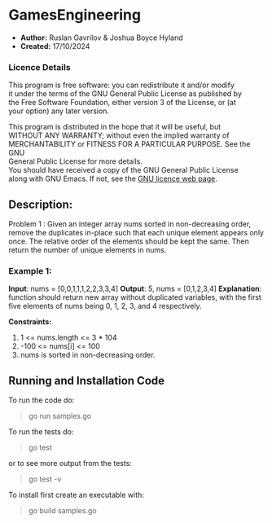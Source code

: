 # GamesEngineering

* **Author:** Ruslan Gavrilov & Joshua Boyce Hyland
* **Created:** 17/10/2024

### Licence Details
This program is free software: you can redistribute it and/or modify  
it under the terms of the GNU General Public License as published by  
the Free Software Foundation, either version 3 of the License, or (at  
your option) any later version.
 
This program is distributed in the hope that it will be useful, but  
WITHOUT ANY WARRANTY; without even the implied warranty of  
MERCHANTABILITY or FITNESS FOR A PARTICULAR PURPOSE.  See the GNU  
General Public License for more details.  
You should have received a copy of the GNU General Public License  
along with GNU Emacs.  If not, see the [GNU licence web page](http://www.gnu.org/licenses/).  

##  Description:
Problem 1 : Given an integer array nums sorted in non-decreasing order, remove the duplicates in-place such that each unique element appears only once. The relative order of the elements should be kept the same. Then return the number of unique elements in nums.

### Example 1:
**Input**: nums = [0,0,1,1,1,2,2,3,3,4]
**Output**: 5, nums = [0,1,2,3,4]
**Explanation**: function should return new array without duplicated variables, with the first five elements of nums being 0, 1, 2, 3, and 4 respectively.
  
 **Constraints:**  
1. 1 <= nums.length <= 3 * 104
2. -100 <= nums[i] <= 100
3. nums is sorted in non-decreasing order.


## Running and Installation Code
To run the code do:
> go run samples.go

To run the tests do:
> go test 

or to see more output from the tests:
> go test -v

To install first create an executable with:
> go build samples.go


